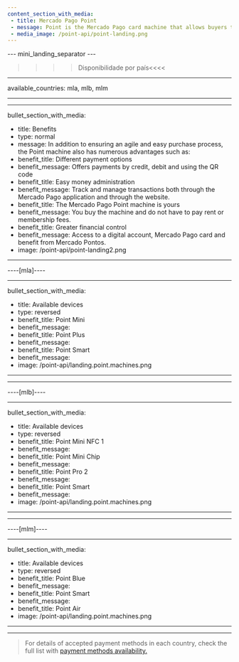 ```yaml
---
content_section_with_media: 
 - title: Mercado Pago Point
 - message: Point is the Mercado Pago card machine that allows buyers to pay in person quickly and securely using credit or debit cards. Furthermore, using Point it is possible to offer quotes with no interest, in addition to all the benefits offered by Mercado Pago.
 - media_image: /point-api/point-landing.png
---
```


--- mini_landing_separator ---

>>>> Disponibilidade por país<<<<
---
available_countries: mla, mlb, mlm

---

---
bullet_section_with_media: 
 - title: Benefits
 - type: normal
 - message: In addition to ensuring an agile and easy purchase process, the Point machine also has numerous advantages such as:
 - benefit_title: Different payment options
 - benefit_message: Offers payments by credit, debit and using the QR code
 - benefit_title: Easy money administration
 - benefit_message: Track and manage transactions both through the Mercado Pago application and through the website.
 - benefit_title: The Mercado Pago Point machine is yours
 - benefit_message: You buy the machine and do not have to pay rent or membership fees.
 - benefit_title: Greater financial control
 - benefit_message: Access to a digital account, Mercado Pago card and benefit from Mercado Pontos.
 - image: /point-api/point-landing2.png
---

----[mla]----

---
bullet_section_with_media:
 - title: Available devices
 - type: reversed
 - benefit_title: Point Mini
 - benefit_message: 
 - benefit_title: Point Plus
 - benefit_message: 
 - benefit_title: Point Smart
 - benefit_message:
 - image: /point-api/landing.point.machines.png
---

------------


----[mlb]----

---
bullet_section_with_media: 
 - title: Available devices
 - type: reversed
 - benefit_title: Point Mini NFC 1
 - benefit_message: 
 - benefit_title: Point Mini Chip
 - benefit_message: 
 - benefit_title: Point Pro 2
 - benefit_message:
 - benefit_title: Point Smart
 - benefit_message:
 - image: /point-api/landing.point.machines.png
---

------------

----[mlm]----

---
bullet_section_with_media: 
 - title: Available devices
 - type: reversed
 - benefit_title: Point Blue
 - benefit_message: 
 - benefit_title: Point Smart
 - benefit_message: 
 - benefit_title: Point Air
 - image: /point-api/landing.point.machines.png
---

------------
> For details of accepted payment methods in each country, check the full list with [payment methods availability.](/developers/en/docs/sales-processing/payment-methods)